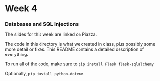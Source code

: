 # Week 4
### Databases and SQL Injections

The slides for this week are linked on Piazza. 

The code in this directory is what we created in class, plus possibly some
more detail or fixes. This README contains a detailed description of everything.

To run all of the code, make sure to `pip install Flask flask-sqlalchemy`

Optionally, `pip install python-dotenv`

#####